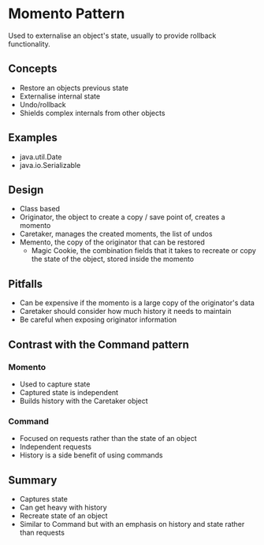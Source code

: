 # Momento Pattern #

Used to externalise an object's state, usually to provide rollback functionality.

## Concepts ##
- Restore an objects previous state
- Externalise internal state
- Undo/rollback
- Shields complex internals from other objects

## Examples ##
- java.util.Date
- java.io.Serializable

## Design ##
- Class based
- Originator, the object to create a copy / save point of, creates a momento
- Caretaker, manages the created moments, the list of undos
- Memento, the copy of the originator that can be restored
    - Magic Cookie, the combination fields that it takes to recreate or copy the state of the object, stored inside the momento

## Pitfalls ##
- Can be expensive if the momento is a large copy of the originator's data
- Caretaker should consider how much history it needs to maintain
- Be careful when exposing originator information

## Contrast with the Command pattern ##

### Momento ###
- Used to capture state
- Captured state is independent
- Builds history with the Caretaker object

### Command ###
- Focused on requests rather than the state of an object
- Independent requests
- History is a side benefit of using commands

## Summary ##
- Captures state
- Can get heavy with history
- Recreate state of an object
- Similar to Command but with an emphasis on history and state rather than requests